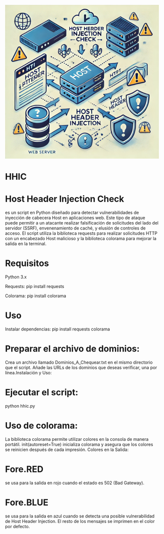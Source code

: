 ![hhic Logo](hostheader.webp)
# HHIC
# Host Header Injection Check
es un script en Python diseñado para detectar vulnerabilidades de inyección de cabecera Host en aplicaciones web. Este tipo de ataque puede permitir a un atacante realizar falsificación de solicitudes del lado del servidor (SSRF), envenenamiento de caché, y elusión de controles de acceso. El script utiliza la biblioteca requests para realizar solicitudes HTTP con un encabezado Host malicioso y la biblioteca colorama para mejorar la salida en la terminal.

# Requisitos
Python 3.x

Requests: pip install requests

Colorama: pip install colorama

# Uso
Instalar dependencias:
pip install requests colorama

# Preparar el archivo de dominios:

Crea un archivo llamado Dominios_A_Chequear.txt en el mismo directorio que el script.
Añade las URLs de los dominios que deseas verificar, una por línea.Instalación y Uso:

# Ejecutar el script:
python hhic.py

# Uso de colorama:
La biblioteca colorama permite utilizar colores en la consola de manera portátil.
init(autoreset=True) inicializa colorama y asegura que los colores se reinicien después de cada impresión.
Colores en la Salida:

# Fore.RED
se usa para la salida en rojo cuando el estado es 502 (Bad Gateway).
# Fore.BLUE
se usa para la salida en azul cuando se detecta una posible vulnerabilidad de Host Header Injection.
El resto de los mensajes se imprimen en el color por defecto.
